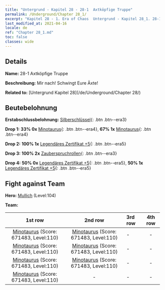 ```yaml
---
title: "Untergrund - Kapitel 28 - 28-1  Axtköpfige Truppe"
permalink: /Underground/Chapter 28_1/
excerpt: "Kapitel 28 - 1. Era of Chaos  Untergrund - Kapitel 28_1. 28-1  Axtköpfige Truppe"
last_modified_at: 2021-04-16
locale: de
ref: "Chapter 28_1.md"
toc: false
classes: wide
---
```


## Details

 **Name:** 28-1  Axtköpfige Truppe

 **Beschreibung:**       Mir nach! Schwingt Eure Äxte!

 **Related to:** [Untergrund Kapitel 28](/de/Underground/Chapter 28/)

## Beutebelohnung

 **Erstabschlussbelohnung:** [Silberschlüssel](/de/Items/con_693/){: .btn .btn--era3}

 **Drop 1:** **33% 0x** [Minotaurus](/de/Items/unt_248/){: .btn .btn--era4}, **67% 1x** [Minotaurus](/de/Items/unt_248/){: .btn .btn--era4}

 **Drop 2:** **100% 1x** [Legendäres Zertifikat +5](/de/Items/mat_102/){: .btn .btn--era5}

 **Drop 3:** **100% 2x** [Zauberspruchrollen](/de/Items/con_694/){: .btn .btn--era3}

 **Drop 4:** **50% 0x** [Legendäres Zertifikat +5](/de/Items/mat_102/){: .btn .btn--era5}, **50% 1x** [Legendäres Zertifikat +5](/de/Items/mat_102/){: .btn .btn--era5}


## Fight against Team
 **Hero:** [Mullich](/de/heroes/Mullich/) (Level:104)

 **Team:**


  | 1st row | 2nd row | 3rd row | 4th row |
  |:----:|:----:|:----|:----:|
  | [Minotaurus](/de/units/Minotaur/) (Score: 671483, Level:110)  | [Minotaurus](/de/units/Minotaur/) (Score: 671483, Level:110)  | - | - |
  | [Minotaurus](/de/units/Minotaur/) (Score: 671483, Level:110)  | [Minotaurus](/de/units/Minotaur/) (Score: 671483, Level:110)  | - | - |
  | [Minotaurus](/de/units/Minotaur/) (Score: 671483, Level:110)  | [Minotaurus](/de/units/Minotaur/) (Score: 671483, Level:110)  | - | - |
  | [Minotaurus](/de/units/Minotaur/) (Score: 671483, Level:110)  | - | - | - |


